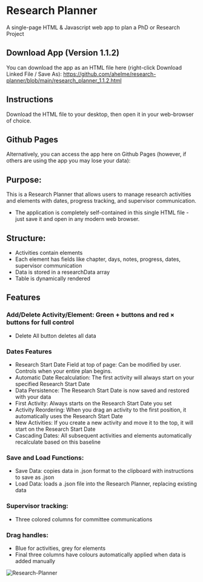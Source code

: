 # Research Planner
A single-page HTML &amp; Javascript web app to plan a PhD or Research Project

## Download App (Version 1.1.2)
You can download the app as an HTML file here (right-click Download Linked File / Save As): 
https://github.com/ahelme/research-planner/blob/main/research_planner_1.1.2.html

## Instructions
Download the HTML file to your desktop, then open it in your web-browser of choice.

## Github Pages
Alternatively, you can access the app here on Github Pages (however, if others are using the app you may lose your data):


## Purpose: 
This is a Research Planner that allows users to manage research activities and elements with dates, progress tracking, and supervisor communication.
* 	The application is completely self-contained in this single HTML file - just save it and open in any modern web browser.
   
## Structure:
* Activities contain elements
* Each element has fields like chapter, days, notes, progress, dates, supervisor communication
* Data is stored in a researchData array
* Table is dynamically rendered

## Features
### Add/Delete Activity/Element: Green + buttons and red × buttons for full control
* Delete All button deletes all data

### Dates Features
* Research Start Date Field at top of page: Can be modified by user. Controls when your entire plan begins.
* Automatic Date Recalculation: The first activity will always start on your specified Research Start Date
* Data Persistence: The Research Start Date is now saved and restored with your data
* First Activity: Always starts on the Research Start Date you set
* Activity Reordering: When you drag an activity to the first position, it automatically uses the Research Start Date
* New Activities: If you create a new activity and move it to the top, it will start on the Research Start Date
* Cascading Dates: All subsequent activities and elements automatically recalculate based on this baseline
### 	Save and Load Functions:
* Save Data: copies data in .json format to the clipboard with instructions to save as .json
* Load Data: loads a .json file into the Research Planner, replacing existing data
### 	Supervisor tracking:
* Three colored columns for committee communications
### 	Drag handles:
* Blue for activities, grey for elements
* Final three columns have colours automatically applied when data is added manually


![Research-Planner](https://github.com/user-attachments/assets/6ee4bb6c-d9a6-4bad-a281-9622f2da1d87)

